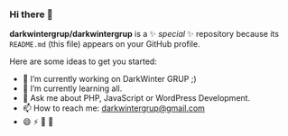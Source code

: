 ### Hi there 👋

**darkwintergrup/darkwintergrup** is a ✨ _special_ ✨ repository because its `README.md` (this file) appears on your GitHub profile.

Here are some ideas to get you started:

- 🔭 I’m currently working on DarkWinter GRUP ;)
- 🌱 I’m currently learning all.
- 💬 Ask me about PHP, JavaScript or WordPress Development.
- 📫 How to reach me: darkwintergrup@gmail.com
- 😄 ⚡ 👯 🤔
